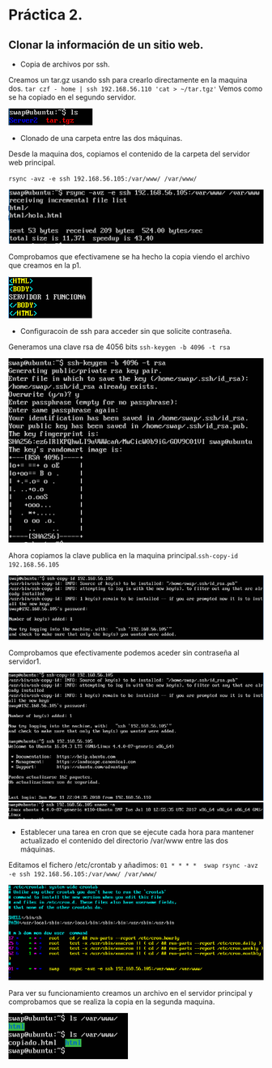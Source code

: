 # Práctica 2.

## Clonar la información de un sitio web.

- Copia de archivos por ssh.

Creamos un tar.gz usando ssh para crearlo directamente en la maquina dos.
`tar czf - home | ssh 192.168.56.110 'cat > ~/tar.tgz'`
Vemos como se ha copiado en el segundo servidor.

![img](https://github.com/suribel/SWAP/blob/master/img/P2/tar.PNG)

- Clonado de una carpeta entre las dos máquinas.

Desde la maquina dos, copiamos el contenido de la carpeta del servidor web principal.

 `rsync -avz -e ssh 192.168.56.105:/var/www/ /var/www/`

![img](https://github.com/suribel/SWAP/blob/master/img/P2/copia.PNG)

Comprobamos que efectivamene se ha hecho la copia viendo el archivo que creamos en la p1.

![img](https://github.com/suribel/SWAP/blob/master/img/P2/hola.PNG)


- Configuracoin de ssh para acceder sin que solicite contraseña.

Generamos una clave rsa de 4056 bits `ssh-keygen -b 4096 -t rsa`

![img](https://github.com/suribel/SWAP/blob/master/img/P2/clave.PNG)

Ahora copiamos la clave publica en la maquina principal.`ssh-copy-id 192.168.56.105`

![img](https://github.com/suribel/SWAP/blob/master/img/P2/clave_copia.PNG)

Comprobamos que efectivamente podemos aceder sin contraseña al servidor1.

![img](https://github.com/suribel/SWAP/blob/master/img/P2/sinpass.PNG)
![img](https://github.com/suribel/SWAP/blob/master/img/P2/sinpass2.PNG)

- Establecer una tarea en cron que se ejecute cada hora para mantener actualizado el contenido del directorio /var/www entre las dos máquinas.

Editamos el fichero /etc/crontab y añadimos:
`01 * * * *  swap rsync -avz -e ssh 192.168.56.105:/var/www/ /var/www/`

![img](https://github.com/suribel/SWAP/blob/master/img/P2/cron.PNG)

Para ver su funcionamiento creamos un archivo en el servidor principal y comprobamos que se realiza la copia en la segunda maquina.

![img](https://github.com/suribel/SWAP/blob/master/img/P2/cron2.PNG)
